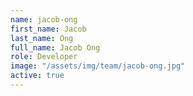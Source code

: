 ```yaml
---
name: jacob-ong
first_name: Jacob
last_name: Ong
full_name: Jacob Ong
role: Developer
image: "/assets/img/team/jacob-ong.jpg"
active: true
---
```

